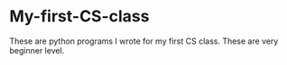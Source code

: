 # My-first-CS-class
These are python programs I wrote for my first CS class. These are very beginner level.
